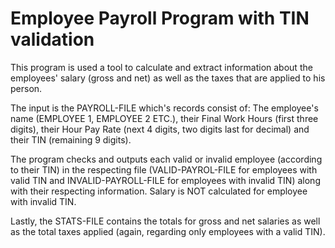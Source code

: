 # Employee Payroll Program with TIN validation
This program is used a tool to calculate and extract information about the employees' salary (gross and net) as well as the taxes that are applied to his person.

The input is the PAYROLL-FILE which's records consist of: The employee's name (EMPLOYEE 1, EMPLOYEE 2 ETC.), their Final Work Hours (first three digits), their Hour Pay Rate
(next 4 digits, two digits last for decimal) and their TIN (remaining 9 digits).

The program checks and outputs each valid or invalid employee (according to their TIN) in the respecting file (VALID-PAYROL-FILE for employees with valid TIN and 
INVALID-PAYROLL-FILE for employees with invalid TIN) along with their respecting information. Salary is NOT calculated for employee with invalid TIN.

Lastly, the STATS-FILE contains the totals for gross and net salaries as well as the total taxes applied (again, regarding only employees with a valid TIN).
